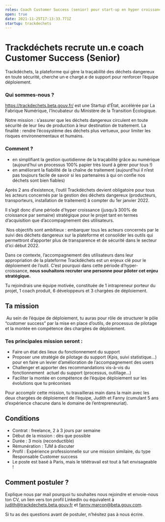 ```yaml
---
roles: Coach Customer Success (senior) pour start-up en hyper croissance
open: true
date: 2021-11-25T17:13:33.771Z
startup: trackdechets
---
```

# Trackdéchets recrute un.e coach Customer Success (Senior)

Trackdéchets, la plateforme qui gère la traçabilité des déchets dangereux en toute sécurité, cherche un·e chargé.e de support pour renforcer l’équipe déploiement. 

### Qui sommes-nous ?

<https://trackdechets.beta.gouv.fr/> est une Startup d’État, accélérée par La Fabrique Numérique, l’Incubateur du Ministère de la Transition Écologique.

Notre mission : s’assurer que les déchets dangereux circulent en toute sécurité de leur lieu de production à leur destination de traitement. La finalité : rendre l’écosystème des déchets plus vertueux, pour limiter les risques environnementaux et humains. 

### Comment ? 

* en simplifiant la gestion quotidienne de la traçabilité grâce au numérique (aujourd’hui un processus 100% papier très lourd à gérer pour tous !)
* en améliorant la fiabilité de la chaîne de traitement (aujourd’hui il n’est pas toujours facile de savoir si les partenaires à qui on confie nos déchets sont bien fiables)

Après 2 ans d’existence, l’outil Trackdéchets devient obligatoire pour tous les acteurs concernés par la gestion des déchets dangereux (producteurs, transporteurs, installation de traitement) à compter du 1er janvier 2022.  

Il s’agit donc d’une période d'hyper croissance (jusqu’à 300% de croissance par semaine) stratégique pour le projet tant en termes d’acquisition que d’accompagnement des utilisateurs. 

 Nos objectifs sont ambitieux : embarquer tous les acteurs concernés par le suivi des déchets dangereux sur la plateforme et consolider les outils qui permettront d’apporter plus de transparence et de sécurité dans le secteur d’ici début 2022. 

Dans ce contexte, l’accompagnement des utilisateurs dans leur appropriation de la plateforme Trackdéchets est un enjeux clé pour le déploiement de l’outil. C’est pourquoi dans cette période d’hyper-croissance, **nous souhaitons recruter une personne pour piloter cet enjeu stratégique.** 

Tu rejoindrais une équipe motivée, constituée de 1 intrapreneur porteur du projet, 1 coach produit, 6 développeurs et 3 chargées de déploiement. 

## Ta mission 

 Au sein de l’équipe de déploiement, tu auras pour rôle de structurer le pôle “customer success” par la mise en place d’outils, de processus de pilotage et la montée en compétence des chargées de déploiement.

### Tes principales mission seront :

* Faire un état des lieux du fonctionnement du support
* Proposer une stratégie de pilotage du support (Kpis, suivi statistique…) pour en faire un levier d’amélioration de l’accompagnement des users 
* Challenger et apporter des recommandations vis-à-vis du fonctionnement  actuel du support (processus, outillage…)
* Faciliter la montée en compétence de l’équipe déploiement sur les évolutions que tu préconises

Pour accomplir cette mission, tu travailleras main dans la main avec les deux chargées de déploiement de l’équipe, Judith et Fanny (cumulant 5 ans d’expérience chacune dans le domaine de l’entrepreneuriat). 

## Conditions

* Contrat : freelance, 2 à 3 jours par semaine 
* Début de la mission : dès que possible
* Durée : 3 mois (reconductible)
* Rémunération : TJM à discuter
* Profil : Expérience professionnelle sur une mission similaire, du type Responsable Customer success 
* Le poste est basé à Paris, mais le télétravail est tout à fait envisageable ! 

## Comment postuler ?

Explique nous par mail pourquoi tu souhaites nous rejoindre et envoie-nous ton CV, un lien vers ton profil LinkedIn ou équivalent à [judith@trackdechets.beta.gouv.fr](mailto:judith@trackdechets.beta.gouv.fr) et [fanny.marcon@beta.gouv.com](mailto:fanny.trackdechets@gmail.com).

Si tu as des questions avant de postuler, n’hésitez pas à nous écrire.